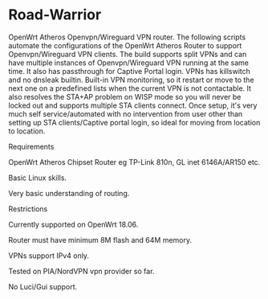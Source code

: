 # Road-Warrior
OpenWrt Atheros Openvpn/Wireguard VPN router.  The following scripts automate the configurations of the OpenWrt Atheros Router to support Openvpn/Wireguard VPN clients.  The build supports split VPNs and can have multiple instances of Openvpn/Wireguard VPN running at the same time.  It also has passthrough for Captive Portal login.  VPNs has killswitch and no dnsleak builtin. Built-in VPN monitoring, so it restart or move to the next one on a predefined lists when the current VPN is not contactable.  It also resolves the STA+AP problem on WISP mode so you will never be locked out and supports multiple STA clients connect. Once setup, it's very much self service/automated with no intervention from user other than setting up STA clients/Captive portal login, so ideal for moving from location to location.

Requirements

OpenWrt Atheros Chipset Router eg TP-Link 810n, GL inet 6146A/AR150 etc.

Basic Linux skills.

Very basic understanding of routing.

Restrictions

Currently supported on OpenWrt 18.06.

Router must have minimum 8M flash and 64M memory.

VPNs support IPv4 only.

Tested on PIA/NordVPN vpn provider so far.

No Luci/Gui support.
